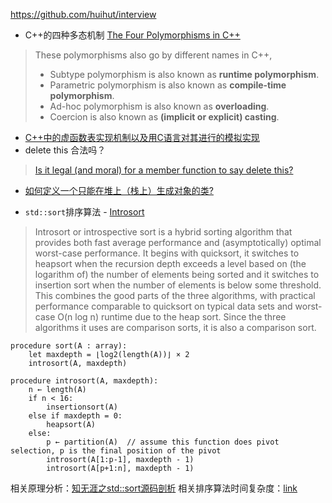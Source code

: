 https://github.com/huihut/interview

- C++的四种多态机制 [The Four Polymorphisms in C++](https://catonmat.net/cpp-polymorphism)
> These polymorphisms also go by different names in C++,
>
> - Subtype polymorphism is also known as **runtime polymorphism**.
> - Parametric polymorphism is also known as **compile-time polymorphism**.
> - Ad-hoc polymorphism is also known as **overloading**.
> - Coercion is also known as **(implicit or explicit) casting**.

- [C++中的虚函数表实现机制以及用C语言对其进行的模拟实现](https://blog.twofei.com/496/)
- delete this 合法吗？
> [Is it legal (and moral) for a member function to say delete this?](https://isocpp.org/wiki/faq/freestore-mgmt#delete-this)

- [如何定义一个只能在堆上（栈上）生成对象的类?](https://www.nowcoder.com/questionTerminal/0a584aa13f804f3ea72b442a065a7618)

- `std::sort`排序算法 - [Introsort](https://en.wikipedia.org/wiki/Introsort)

> Introsort or introspective sort is a hybrid sorting algorithm that provides both fast average performance and (asymptotically) optimal worst-case performance. It begins with quicksort, it switches to heapsort when the recursion depth exceeds a level based on (the logarithm of) the number of elements being sorted and it switches to insertion sort when the number of elements is below some threshold. This combines the good parts of the three algorithms, with practical performance comparable to quicksort on typical data sets and worst-case O(n log n) runtime due to the heap sort. Since the three algorithms it uses are comparison sorts, it is also a comparison sort.

```
procedure sort(A : array):
    let maxdepth = ⌊log2(length(A))⌋ × 2
    introsort(A, maxdepth)

procedure introsort(A, maxdepth):
    n ← length(A)
    if n < 16:
        insertionsort(A)
    else if maxdepth = 0:
        heapsort(A)
    else:
        p ← partition(A)  // assume this function does pivot selection, p is the final position of the pivot
        introsort(A[1:p-1], maxdepth - 1)
        introsort(A[p+1:n], maxdepth - 1)
```

相关原理分析：[知无涯之std::sort源码剖析](https://feihu.me/blog/2014/sgi-std-sort/)
相关排序算法时间复杂度：[link](https://github.com/huihut/interview#%E6%8E%92%E5%BA%8F)
